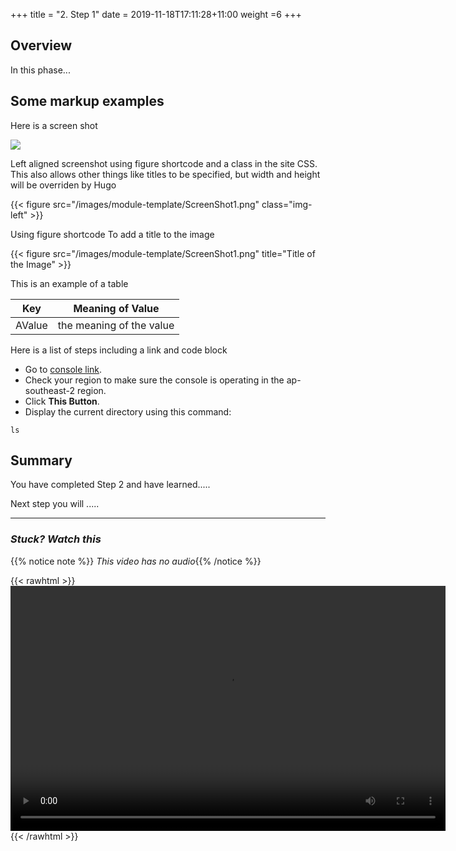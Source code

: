 +++
title = "2. Step 1"
date = 2019-11-18T17:11:28+11:00
weight =6
+++


## Overview

In this phase...

## Some markup examples

Here is a screen shot

![](/images/module-template/ScreenShot1.png )

Left aligned screenshot using figure shortcode and a class in the site CSS. This also allows other things like titles to be specified, but width and height will be overriden by Hugo

{{< figure src="/images/module-template/ScreenShot1.png" class="img-left" >}}

Using figure shortcode To add a title to the image

{{< figure src="/images/module-template/ScreenShot1.png" title="Title of the Image" >}}

This is an example of a table 

| Key | Meaning of Value |
|-----------|---------|
|AValue| the meaning of the value |

Here is a list of steps including a link and code block
- Go to [console link](https://console.aws.amazon.com/).
- Check your region to make sure the console is operating in the ap-southeast-2 region.
- Click **This Button**.
- Display the current directory using this command:
```
ls
```


## Summary
You have completed Step 2 and have learned.....

Next step you will .....

---

### *Stuck? Watch this*

{{% notice note %}} 
*This video has no audio*{{% /notice %}}

{{< rawhtml >}}
<video width="696" height="392" controls>
  <source src="https://d1tqhetmq9f85b.cloudfront.net/downloads/lab4.2.mp4" type="video/mp4">
  Your browser doesn't support video.
</video>
{{< /rawhtml >}}
